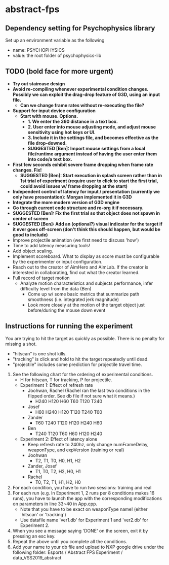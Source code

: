 # abstract-fps

## Dependency setting for Psychophysics library

Set up an environment variable as the following
- name: PSYCHOPHYSICS
- value: the root folder of psychophysics-lib
 
## TODO (bold face for more urgent)

- **Try out staircase design**
- **Avoid re-compiling whenever experimental condition changes. Possibly we can exploit the drag-drop feature of G3D, using an input file.**
    - **Can we change frame rates without re-executing the file?**
- **Support for input device configuration**
    - **Start with mouse. Options.**
        - **1. We enter the 360 distance in a text box.**
        - **2. User enter into mouse adjusting mode, and adjust mouse sensitivity using hot keys or UI.**
        - **3. Include it in the settings file, and becomes effective as the file drop-downed.**
        - **SUGGESTED [Ben]: Import mouse settings from a local file/runtime argument instead of having the user enter them into code/a text box.**
- **First few seconds exhibit severe frame dropping when frame rate changes. Fix!**
    - **SUGGESTED [Ben]: Start execution in splash screen rather than in 1st trial of experiment (require user to click to start the first trial, could avoid issues w/ frame dropping at the start)**
- **Independent control of latency for input / presentation (currently we only have presentation): Morgan implemented it in G3D**
- **Integrate the more modern version of G3D engine**
- **Go through current code structure and re-org it if necessary.**
- **SUGGESTED [Ben]: Fix the first trial so that object does not spawn in center of screen**
- **SUGGESTED [Ben]: Add an (optional?) visual indicator for the target if it ever goes off-screen (don't think this should happen, but would be good to include)**
- Improve projectile animation (we first need to discuss 'how')
- Time to add latency measuring tools!
- Add object scaling.
- Implement scoreboard. What to display as score must be configurable by the experimenter or input configuration.
- Reach out to the creator of AimHero and AimLab. If the creator is interested in collaborating, find out what the creator learned.
- Full record of target motion
    - Analyze motion characteristics and subjects performance, infer difficulty level from the data (Ben)
        - Come up w/ some basic metrics that summarize path smoothness (i.e. integrated jerk magnitude)
        - Look more closely at the motion of the target object just before/during the mouse down event

## Instructions for running the experiment

You are trying to hit the target as quickly as possible. There is no penalty for missing a shot.

- "hitscan" is one shot kills.
- "tracking" is click and hold to hit the target repeatedly until dead.
- "projectile" includes some prediction for projectile travel time.

1. See the following chart for the ordering of experimental conditions.
    - H for hitscan, T for tracking, P for projectile.
    - Experiment 1: Effect of refresh rate
        - Joohwan, Rachel (Rachel ran the last two conditions in the flipped order. See db file if not sure what it means.)
            - H240 H120 H60 T60 T120 T240
        - Josef
            - H60 H240 H120 T120 T240 T60
        - Zander
            - T60 T240 T120 H120 H240 H60
        - Ben
            - T240 T120 T60 H60 H120 H240
    - Experiment 2: Effect of latency alone
        - Keep refresh rate to 240hz, only change numFrameDelay, weaponType, and expVersion (training or real)
        - Joohwan
            - T2, T1, T0, H0, H1, H2
        - Zander, Josef
            - T1, T0, T2, H2, H0, H1
        - Rachel
            - T0, T2, T1, H1, H2, H0
2. For each condition, you have to run two sessions: training and real
3. For each run (e.g. In Experiment 1, 2 runs per 8 conditions makes 16 runs), you have to launch the app with the corresponding modifications on parameters in line 33~40 in App.cpp.
    - Note that you have to be exact on weaponType name! (either 'hitscan' or 'tracking')
    - Use datafile name 'ver1.db' for Experiment 1 and 'ver2.db' for Experiment 2.
4. When you see a message saying 'DONE' on the screen, exit it by pressing an esc key.
5. Repeat the above until you complete all the conditions.
6. Add your name to your db file and upload to NXP google drive under the following folder: Esports / Abstract FPS Experiment / data_VSS2019_abstract
